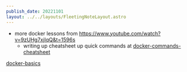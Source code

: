 ```yaml
---
publish_date: 20221101    
layout: ../../layouts/FleetingNoteLayout.astro
---
```

- more docker lessons from https://www.youtube.com/watch?v=9zUHg7xjIqQ&t=1596s
	- writing up cheatsheet up quick commands at [docker-commands-cheatsheet](../permanent-notes/docker-commands-cheatsheet.md)

[docker-basics](../literature-notes/docker-basics.md)